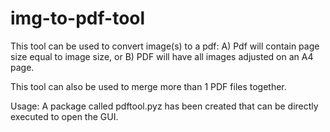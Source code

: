 # img-to-pdf-tool
This tool can be used to convert image(s) to a pdf:
A) Pdf will contain page size equal to image size, or
B) PDF will have all images adjusted on an A4 page.

This tool can also be used to merge more than 1 PDF files together.

Usage:
A package called pdftool.pyz has been created that can be directly executed to open the GUI.
